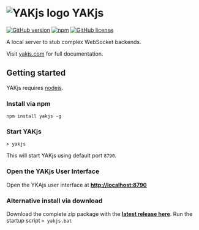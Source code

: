 # ![YAKjs logo](http://www.yakjs.com/asset/yakjs-logo-64.svg)&nbsp;YAKjs
[![GitHub version](https://img.shields.io/github/tag/cschuller/yak-js.svg?style=flat-square)](https://github.com/cschuller/yakjs)
[![npm](https://img.shields.io/npm/v/yakjs.svg?style=flat-square)](https://www.npmjs.com/package/yakjs)
[![GitHub license](https://img.shields.io/badge/license-MIT-blue.svg?style=flat-square)](https://raw.githubusercontent.com/cschuller/yakjs/master/LICENSE)

A local server to stub complex WebSocket backends.

Visit [yakjs.com](http://www.yakjs.com/) for full documentation.

## Getting started

YAKjs requires [nodejs](https://nodejs.org/).

### Install via npm

```
npm install yakjs -g
```

### Start YAKjs

```
> yakjs
```

This will start YAKjs using default port `8790`.

### Open the YAKjs User Interface

Open the YKAjs user interface at [**http://localhost:8790**](http://localhost:8790)

### Alternative install via download

Download the complete zip package with the **[latest release here](https://github.com/cschuller/yakjs/releases)**.
Run the startup script  ```> yakjs.bat ```
